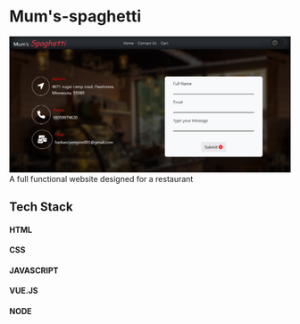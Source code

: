 # Mum's-spaghetti
![alt text](https://github.com/Harkanni/mums-spaghetti/blob/main/img/Screenshot%202022-05-10%20at%2002-13-10%20Contact%20Us.png)
A full functional website designed for a restaurant
## Tech Stack
#### HTML
#### CSS
#### JAVASCRIPT
#### VUE.JS
#### NODE
